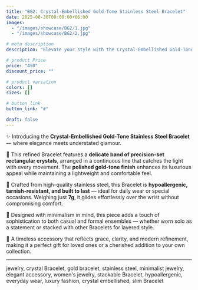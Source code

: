 ```yaml
---
title: "BG2: Crystal-Embellished Gold-Tone Stainless Steel Bracelet"
date: 2025-08-30T00:00:00+06:00
images: 
  - "/images/showcase/BG2/1.jpg"
  - "/images/showcase/BG2/2.jpg"

# meta description
description: "Elevate your style with the Crystal-Embellished Gold-Tone Stainless Steel Bracelet. A sleek, minimalist design featuring a single row of dazzling crystals, perfect for adding subtle sparkle to any outfit."

# product Price
price: "450"
discount_price: ""

# product variation
colors: []
sizes: []

# button link
button_link: "#"

draft: false
---
```


✨ Introducing the **Crystal-Embellished Gold-Tone Stainless Steel Bracelet** — where elegance meets understated glamour.  

💎 This refined Bracelet features a **delicate band of precision-set rectangular crystals**, arranged in a continuous line that catches the light with every movement. The **polished gold-tone finish** enhances its luxurious appeal while maintaining a lightweight and comfortable feel.  

🔗 Crafted from high-quality stainless steel, this Bracelet is **hypoallergenic, tarnish-resistant, and built to last** — ideal for daily wear or special occasions. Weighing just **7g**, it glides effortlessly over the wrist without compromising comfort.  

🌟 Designed with minimalism in mind, this piece adds a touch of sophistication to both casual and formal ensembles — whether worn solo as a statement or stacked with other Bracelets for layered style.  

💖 A timeless accessory that reflects grace, clarity, and modern refinement, making it a perfect gift for loved ones or a cherished addition to your own collection.  

---
jewelry, crystal Bracelet, gold bracelet, stainless steel, minimalist jewelry, elegant accessory, women's jewelry, stackable Bracelet, hypoallergenic, everyday wear, luxury fashion, crystal embellished, slim Bracelet